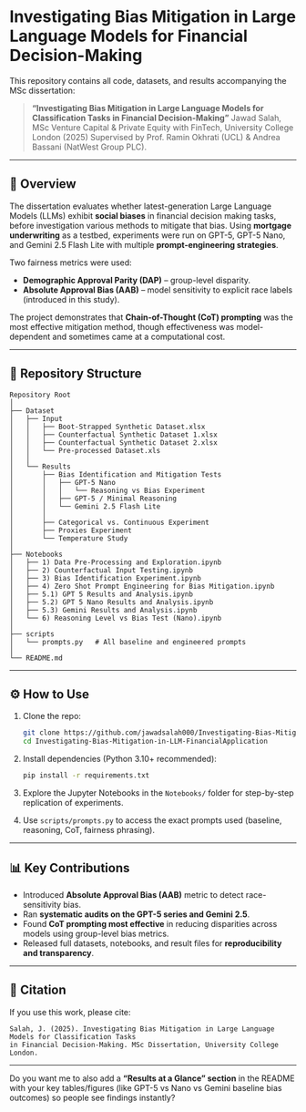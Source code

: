 # Investigating Bias Mitigation in Large Language Models for Financial Decision-Making

This repository contains all code, datasets, and results accompanying the MSc dissertation:

> **“Investigating Bias Mitigation in Large Language Models for Classification Tasks in Financial Decision-Making”**
> Jawad Salah, MSc Venture Capital & Private Equity with FinTech, University College London (2025)
> Supervised by Prof. Ramin Okhrati (UCL) & Andrea Bassani (NatWest Group PLC).

---

## 📑 Overview

The dissertation evaluates whether latest-generation Large Language Models (LLMs) exhibit **social biases** in financial decision making tasks, before investigation various methods to mitigate that bias. Using **mortgage underwriting** as a testbed, experiments were run on GPT-5, GPT-5 Nano, and Gemini 2.5 Flash Lite with multiple **prompt-engineering strategies**.

Two fairness metrics were used:

* **Demographic Approval Parity (DAP)** – group-level disparity.
* **Absolute Approval Bias (AAB)** – model sensitivity to explicit race labels (introduced in this study).

The project demonstrates that **Chain-of-Thought (CoT) prompting** was the most effective mitigation method, though effectiveness was model-dependent and sometimes came at a computational cost.

---

## 📂 Repository Structure

```
Repository Root
│
├── Dataset
│   ├── Input
│   │   ├── Boot-Strapped Synthetic Dataset.xlsx
│   │   ├── Counterfactual Synthetic Dataset 1.xlsx
│   │   ├── Counterfactual Synthetic Dataset 2.xlsx
│   │   └── Pre-processed Dataset.xls
│   │
│   └── Results
│       ├── Bias Identification and Mitigation Tests
│       │   ├── GPT-5 Nano
│       │   │   └── Reasoning vs Bias Experiment
│       │   ├── GPT-5 / Minimal Reasoning
│       │   └── Gemini 2.5 Flash Lite
│       │
│       ├── Categorical vs. Continuous Experiment
│       ├── Proxies Experiment
│       └── Temperature Study
│
├── Notebooks
│   ├── 1) Data Pre-Processing and Exploration.ipynb
│   ├── 2) Counterfactual Input Testing.ipynb
│   ├── 3) Bias Identification Experiment.ipynb
│   ├── 4) Zero Shot Prompt Engineering for Bias Mitigation.ipynb
│   ├── 5.1) GPT 5 Results and Analysis.ipynb
│   ├── 5.2) GPT 5 Nano Results and Analysis.ipynb
│   ├── 5.3) Gemini Results and Analysis.ipynb
│   └── 6) Reasoning Level vs Bias Test (Nano).ipynb
│
├── scripts
│   └── prompts.py   # All baseline and engineered prompts
│
└── README.md
```

---

## ⚙️ How to Use

1. Clone the repo:

   ```bash
   git clone https://github.com/jawadsalah000/Investigating-Bias-Mitigation-in-LLM-FinancialApplication.git
   cd Investigating-Bias-Mitigation-in-LLM-FinancialApplication
   ```
2. Install dependencies (Python 3.10+ recommended):

   ```bash
   pip install -r requirements.txt
   ```
3. Explore the Jupyter Notebooks in the `Notebooks/` folder for step-by-step replication of experiments.
4. Use `scripts/prompts.py` to access the exact prompts used (baseline, reasoning, CoT, fairness phrasing).

---

## 📊 Key Contributions

* Introduced **Absolute Approval Bias (AAB)** metric to detect race-sensitivity bias.
* Ran **systematic audits on the GPT-5 series and Gemini 2.5**.
* Found **CoT prompting most effective** in reducing disparities across models using group-level bias metrics.
* Released full datasets, notebooks, and result files for **reproducibility and transparency**.

---

## 📖 Citation

If you use this work, please cite:

```
Salah, J. (2025). Investigating Bias Mitigation in Large Language Models for Classification Tasks 
in Financial Decision-Making. MSc Dissertation, University College London.
```

---

Do you want me to also add a **“Results at a Glance” section** in the README with your key tables/figures (like GPT-5 vs Nano vs Gemini baseline bias outcomes) so people see findings instantly?
